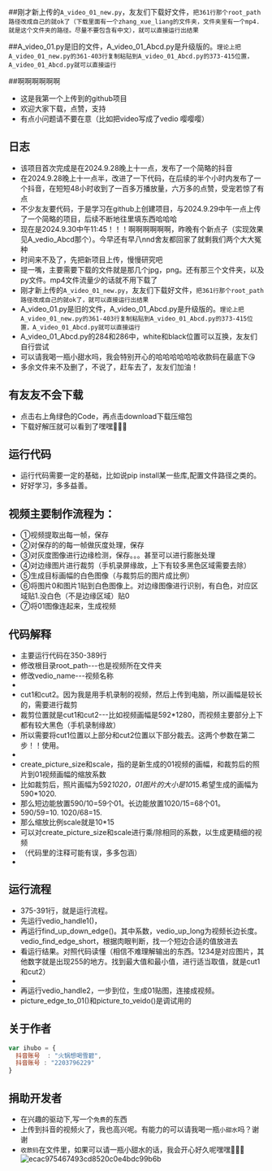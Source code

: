 ##刚才新上传的`A_video_01_new.py`，友友们下载好文件，`把361行那个root_path路径改成自己的就ok了（下载里面有一个zhang_xue_liang的文件夹，文件夹里有一个mp4.就是这个文件夹的路径。尽量不要包含有中文），就可以直接运行出结果`

##A_video_01.py是旧的文件，A_video_01_Abcd.py是升级版的。`理论上把A_video_01_new.py的361-403行复制粘贴到A_video_01_Abcd.py的373-415位置，A_video_01_Abcd.py就可以直接运行`

##啊啊啊啊啊啊
* 这是我第一个上传到的github项目
* 欢迎大家下载，点赞，支持
* 有点小问题请不要在意（比如把video写成了vedio   嘤嘤嘤）

## 日志
* 该项目首次完成是在2024.9.28晚上十一点，发布了一个简略的抖音
* 在2024.9.28晚上十一点半，改进了一下代码，在后续的半个小时内发布了一个抖音，在短短48小时收到了一百多万播放量，六万多的点赞，受宠若惊了有点
* 不少友友要代码，于是学习在github上创建项目，与2024.9.29中午一点上传了一个简略的项目，后续不断地往里填东西哈哈哈
* 现在是2024.9.30中午11:45！！！啊啊啊啊啊啊，昨晚有个新点子（实现效果见A_vedio_Abcd那个）。今早还有早八nnd舍友都回家了就剩我们两个大大冤种
* 时间来不及了，先把新项目上传，慢慢研究吧
* 提一嘴，主要需要下载的文件就是那几个jpg，png。还有那三个文件夹，以及py文件。mp4文件流量少的话就不用下载了
* 刚才新上传的`A_video_01_new.py`，友友们下载好文件，`把361行那个root_path路径改成自己的就ok了，就可以直接运行出结果`
* A_video_01.py是旧的文件，A_video_01_Abcd.py是升级版的。`理论上把A_video_01_new.py的361-403行复制粘贴到A_video_01_Abcd.py的373-415位置，A_video_01_Abcd.py就可以直接运行`
* A_video_01_Abcd.py的284和286中，white和black位置可以互换，友友们自行尝试
* 可以请我喝一瓶小甜水吗，我会特别开心的哈哈哈哈哈哈收款码在最底下😘
* 多余文件来不及删了，不说了，赶车去了，友友们加油！
  
  
## 有友友不会下载
* 点击右上角绿色的Code，再点击download下载压缩包
* 下载好解压就可以看到了嘿嘿🤤🤤🤤

## 运行代码
* 运行代码需要一定的基础，比如说pip install某一些库,配置文件路径之类的。
* 好好学习，多多益善。

## 视频主要制作流程为：
* ①视频提取出每一帧，保存
* ②对保存的的每一帧做灰度处理，保存
* ③对灰度图像进行边缘检测，保存。。。甚至可以进行膨胀处理
* ④对边缘图片进行裁剪（手机录屏缘故，上下有较多黑色区域需要去除）
* ⑤生成目标画幅的白色图像（与裁剪后的图片成比例）
* ⑥将图片0和图片1贴到白色图像上。对边缘图像进行识别，有白色，对应区域贴1.没白色（不是边缘区域）贴0
* ⑦将01图像连起来，生成视频

## 代码解释
* 主要运行代码在350-389行
* 修改根目录root_path---也是视频所在文件夹
* 修改vedio_name---视频名称
* 
* cut1和cut2。因为我是用手机录制的视频，然后上传到电脑，所以画幅是较长的，需要进行裁剪
* 裁剪位置就是cut1和cut2---比如视频画幅是592*1280，而视频主要部分上下都有较大黑色（手机录制缘故）
* 所以需要将cut1位置以上部分和cut2位置以下部分裁去。这两个参数在第二步！！使用。
* 
* create_picture_size和scale，指的是新生成的01视频的画幅，和裁剪后的照片到01视频画幅的缩放系数
* 比如裁剪后，照片画幅为592*1020，01图片的大小是10*15.希望生成的画幅为590*1020.
* 那么短边能放置590/10=59个01。长边能放置1020/15=68个01。
* 590/59=10.    1020/68=15.
* 那么缩放比例scale就是10*15
* 可以对create_picture_size和scale进行乘/除相同的系数，以生成更精细的视频
* （代码里的注释可能有误，多多包涵）
* 
## 运行流程
* 375-391行，就是运行流程。
* 先运行vedio_handle1()，
* 再运行find_up_down_edge()。其中系数，vedio_up_long为视频长边长度。vedio_find_edge_short，根据肉眼判断，找一个短边合适的值放进去
* 看运行结果。对照代码读懂（相信不难理解输出的东西。1234是对应图片，其他数字就是出现255的地方。找到最大值和最小值，进行适当取值，就是cut1和cut2）
* 
* 再运行vedio_handle2，一步到位，生成01贴图，连接成视频。
* picture_edge_to_01()和picture_to_veido()是调试用的

## 关于作者

```javascript
var ihubo = {
  抖音账号  : "火锅想喝雪碧",
  抖音账号 : "2203796229"
}
```
## 捐助开发者
* 在兴趣的驱动下,写一个`免费`的东西
* 上传到抖音的视频火了，我也高兴呢。有能力的可以请我喝一瓶`小甜水`吗？谢谢
* `收款码`在文件里，如果可以请一瓶小甜水的话，我会开心好久呢嘿嘿🤤🤤🤤![ecac975467493cd8520c0e4bdc99b6b](https://github.com/user-attachments/assets/c660f324-a13a-4aa9-8380-ec5b67505d63)
